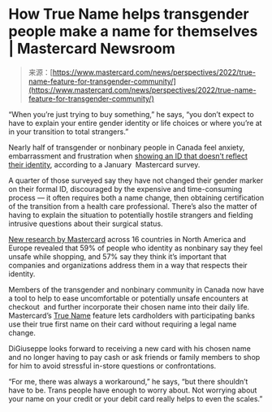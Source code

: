 <!--yml
category: 未分类
date: 2024-05-27 14:34:40
-->

# How True Name helps transgender people make a name for themselves | Mastercard Newsroom

> 来源：[https://www.mastercard.com/news/perspectives/2022/true-name-feature-for-transgender-community/](https://www.mastercard.com/news/perspectives/2022/true-name-feature-for-transgender-community/)

“When you’re just trying to buy something,” he says, “you don’t expect to have to explain your entire gender identity or life choices or where you’re at in your transition to total strangers.”

Nearly half of transgender or nonbinary people in Canada feel anxiety, embarrassment and frustration when [showing an ID that doesn’t reflect their identity](https://www.mastercard.com/news/press/2022/march/bmo-is-first-canadian-financial-institution-to-launch-true-name-by-mastercard/), according to a January  Mastercard survey.

A quarter of those surveyed say they have not changed their gender marker on their formal ID, discouraged by the expensive and time-consuming process — it often requires both a name change, then obtaining certification of the transition from a health care professional. There’s also the matter of having to explain the situation to potentially hostile strangers and fielding intrusive questions about their surgical status.

[New research by Mastercard](https://www.mastercard.com/news/insights/2022/true-name/) across 16 countries in North America and Europe revealed that 59% of people who identity as nonbinary say they feel unsafe while shopping, and 57% say they think it’s important that companies and organizations address them in a way that respects their identity.

Members of the transgender and nonbinary community in Canada now have a tool to help to ease uncomfortable or potentially unsafe encounters at checkout  and further incorporate their chosen name into their daily life. Mastercard’s [True Name](https://www.mastercard.com/news/perspectives/2020/truth-in-plastic-what-it-means-to-go-shopping-with-no-explanation-necessary/) feature lets cardholders with participating banks use their true first name on their card without requiring a legal name change. 

DiGiuseppe looks forward to receiving a new card with his chosen name and no longer having to pay cash or ask friends or family members to shop for him to avoid stressful in-store questions or confrontations.

“For me, there was always a workaround,” he says, “but there shouldn’t have to be. Trans people have enough to worry about. Not worrying about your name on your credit or your debit card really helps to even the scales.”